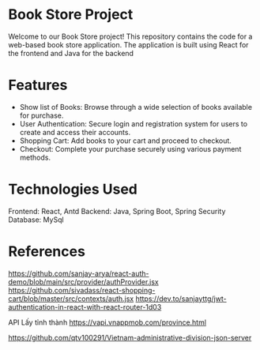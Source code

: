 # Book Store Project

Welcome to our Book Store project! This repository contains the code for a web-based book store application. The application is built using React for the frontend and Java for the backend

# Features
- Show list of Books: Browse through a wide selection of books available for purchase.
- User Authentication: Secure login and registration system for users to create and access their accounts.
- Shopping Cart: Add books to your cart and proceed to checkout.
- Checkout: Complete your purchase securely using various payment methods.


# Technologies Used
Frontend: React, Antd
Backend: Java, Spring Boot, Spring Security
Database: MySql

# References

https://github.com/sanjay-arya/react-auth-demo/blob/main/src/provider/authProvider.jsx
https://github.com/sivadass/react-shopping-cart/blob/master/src/contexts/auth.jsx
https://dev.to/sanjayttg/jwt-authentication-in-react-with-react-router-1d03


API Lấy tỉnh thành
https://vapi.vnappmob.com/province.html

https://github.com/qtv100291/Vietnam-administrative-division-json-server